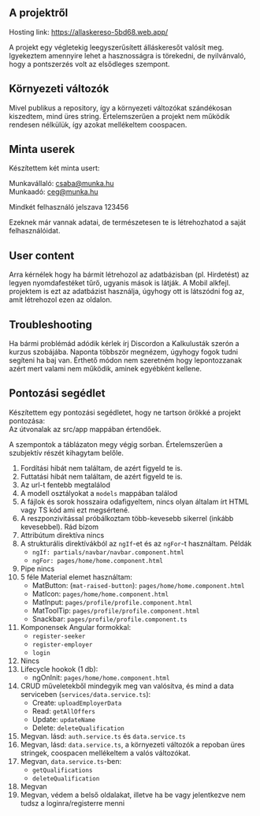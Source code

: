 ## A projektről

Hosting link: https://allaskereso-5bd68.web.app/

A projekt egy végletekig leegyszerűsített álláskeresőt valósít meg. Igyekeztem amennyire lehet a hasznosságra is törekedni, de nyilvánvaló, hogy a pontszerzés volt az elsődleges szempont.

## Környezeti változók

Mivel publikus a repository, így a környezeti változókat szándékosan kiszedtem, mind üres string. Értelemszerűen a projekt nem működik rendesen nélkülük, így azokat mellékeltem coospacen.

## Minta userek

Készítettem két minta usert:

Munkavállaló: csaba@munka.hu  
Munkaadó: ceg@munka.hu

Mindkét felhasználó jelszava 123456

Ezeknek már vannak adatai, de természetesen te is létrehozhatod a saját felhasználóidat.

## User content

Arra kérnélek hogy ha bármit létrehozol az adatbázisban (pl. Hirdetést) az legyen nyomdafestéket tűrő, ugyanis mások is látják. A Mobil alkfejl. projektem is ezt az adatbázist használja, úgyhogy ott is látszódni fog az, amit létrehozol ezen az oldalon.

## Troubleshooting

Ha bármi problémád adódik kérlek írj Discordon a Kalkulusták szerón a kurzus szobájába.
Naponta többször megnézem, úgyhogy fogok tudni segíteni ha baj van. Érthető módon nem szeretném hogy lepontozzanak azért mert valami nem működik, aminek egyébként kellene.

## Pontozási segédlet

Készítettem egy pontozási segédletet, hogy ne tartson örökké a projekt pontozása:  
Az útvonalak az src/app mappában értendőek.

A szempontok a táblázaton megy végig sorban. Értelemszerűen a szubjektív részét kihagytam belőle.

1. Fordítási hibát nem találtam, de azért figyeld te is.  
2. Futtatási hibát nem találtam, de azért figyeld te is.
3. Az url-t fentebb megtalálod  
4. A modell osztályokat a `models` mappában találod
5. A fájlok és sorok hosszaira odafigyeltem, nincs olyan általam írt HTML vagy TS kód ami ezt megsértené.
6. A reszponzivitással próbálkoztam több-kevesebb sikerrel (inkább kevesebbel). Rád bízom
7. Attribútum direktíva nincs
8. A strukturális direktívákból az `ngIf`-et és az `ngFor`-t használtam. Példák
    - `ngIf: partials/navbar/navbar.component.html`
    - `ngFor: pages/home/home.component.html`
9. Pipe nincs
10. 5 féle Material elemet használtam:
    - MatButton: (`mat-raised-button`): `pages/home/home.component.html`
    - MatIcon: `pages/home/home.component.html`
    - MatInput: `pages/profile/profile.component.html`
    - MatToolTip: `pages/profile/profile.component.html`
    - Snackbar: `pages/profile/profile.component.ts`
11. Komponensek Angular formokkal:
    - `register-seeker`
    - `register-employer`
    - `login`
12. Nincs
13. Lifecycle hookok (1 db):
    - ngOnInit: `pages/home/home.component.html`
14. CRUD műveletekből mindegyik meg van valósítva, és mind a data serviceben (`services/data.service.ts`):
    - Create: `uploadEmployerData`
    - Read: `getAllOffers`
    - Update: `updateName`
    - Delete: `deleteQualification`
15. Megvan. lásd: `auth.service.ts` és `data.service.ts`
16. Megvan, lásd: `data.service.ts`, a környezeti változók a repoban üres stringek, coospacen mellékeltem a valós változókat.
17. Megvan, `data.service.ts`-ben:
    - `getQualifications`
    - `deleteQualification`
18. Megvan
19. Megvan, védem a belső oldalakat, illetve ha be vagy jelentkezve nem tudsz a loginra/registerre menni
